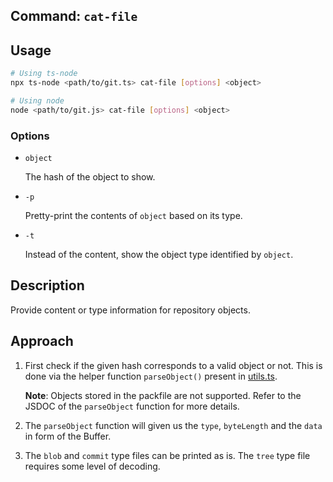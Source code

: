 ## Command: `cat-file`

## Usage

```bash
# Using ts-node
npx ts-node <path/to/git.ts> cat-file [options] <object>

# Using node
node <path/to/git.js> cat-file [options] <object>
```

### Options

- `object`

  The hash of the object to show.

- `-p`

  Pretty-print the contents of `object` based on its type.

- `-t`

  Instead of the content, show the object type identified by `object`.

## Description

Provide content or type information for repository objects.

## Approach

1. First check if the given hash corresponds to a valid object or not. This is done via the helper function `parseObject()` present in [utils.ts](../utils.ts).

   **Note**: Objects stored in the packfile are not supported. Refer to the JSDOC of the `parseObject` function for more details.

2. The `parseObject` function will given us the `type`, `byteLength` and the `data` in form of the Buffer.

3. The `blob` and `commit` type files can be printed as is. The `tree` type file requires some level of decoding.

